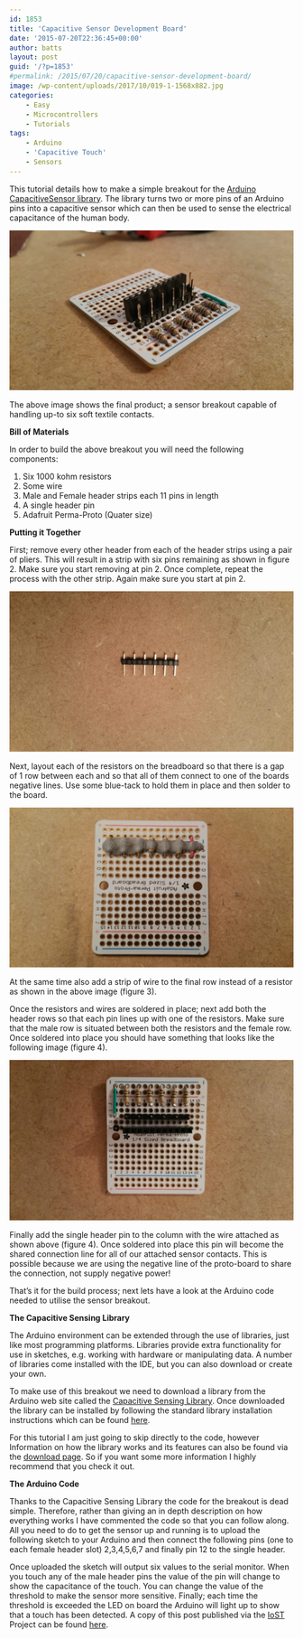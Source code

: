 ```yaml
---
id: 1853
title: 'Capacitive Sensor Development Board'
date: '2015-07-20T22:36:45+00:00'
author: batts
layout: post
guid: '/?p=1853'
#permalink: /2015/07/20/capacitive-sensor-development-board/
image: /wp-content/uploads/2017/10/019-1-1568x882.jpg
categories:
    - Easy
    - Microcontrollers
    - Tutorials
tags:
    - Arduino
    - 'Capacitive Touch'
    - Sensors
---
```


This tutorial details how to make a simple breakout for the [Arduino CapacitiveSensor library](http://playground.arduino.cc/Main/CapacitiveSensor?from=Main.CapSense). The library turns two or more pins of an Arduino pins into a capacitive sensor which can then be used to sense the electrical capacitance of the human body.

[![019](/wp-content/uploads/2017/10/019-1024x576.jpg)](/wp-content/uploads/2017/10/019-1.jpg)

The above image shows the final product; a sensor breakout capable of handling up-to six soft textile contacts.

**Bill of Materials**

In order to build the above breakout you will need the following components:

1. Six 1000 kohm resistors
2. Some wire
3. Male and Female header strips each 11 pins in length
4. A single header pin
5. Adafruit Perma-Proto (Quater size)

 **Putting it Together**

First; remove every other header from each of the header strips using a pair of pliers. This will result in a strip with six pins remaining as shown in figure 2. Make sure you start removing at pin 2. Once complete, repeat the process with the other strip. Again make sure you start at pin 2.

[![005](/wp-content/uploads/2017/10/005-1-1024x576.jpg)](/wp-content/uploads/2017/10/005-1-1.jpg)

Next, layout each of the resistors on the breadboard so that there is a gap of 1 row between each and so that all of them connect to one of the boards negative lines. Use some blue-tack to hold them in place and then solder to the board.

[![006](/wp-content/uploads/2017/10/006-1024x576.jpg)](/wp-content/uploads/2017/10/006-1.jpg)

At the same time also add a strip of wire to the final row instead of a resistor as shown in the above image (figure 3).

Once the resistors and wires are soldered in place; next add both the header rows so that each pin lines up with one of the resistors. Make sure that the male row is situated between both the resistors and the female row. Once soldered into place you should have something that looks like the following image (figure 4).

[![017](/wp-content/uploads/2017/10/017-1024x576.jpg)](/wp-content/uploads/2017/10/017-1.jpg)

Finally add the single header pin to the column with the wire attached as shown above (figure 4). Once soldered into place this pin will become the shared connection line for all of our attached sensor contacts. This is possible because we are using the negative line of the proto-board to share the connection, not supply negative power!

That’s it for the build process; next lets have a look at the Arduino code needed to utilise the sensor breakout.

**The Capacitive Sensing Library**

The Arduino environment can be extended through the use of libraries, just like most programming platforms. Libraries provide extra functionality for use in sketches, e.g. working with hardware or manipulating data. A number of libraries come installed with the IDE, but you can also download or create your own.

To make use of this breakout we need to download a library from the Arduino web site called the [Capacitive Sensing Library](http://playground.arduino.cc/Main/CapacitiveSensor?from=Main.CapSense). Once downloaded the library can be installed by following the standard library installation instructions which can be found [here](https://www.arduino.cc/en/guide/libraries).

For this tutorial I am just going to skip directly to the code, however Information on how the library works and its features can also be found via the [download page](http://playground.arduino.cc/Main/CapacitiveSensor?from=Main.CapSense). So if you want some more information I highly recommend that you check it out.

**The Arduino Code**

Thanks to the Capacitive Sensing Library the code for the breakout is dead simple. Therefore, rather than giving an in depth description on how everything works I have commented the code so that you can follow along. All you need to do to get the sensor up and running is to upload the following sketch to your Arduino and then connect the following pins (one to each female header slot) 2,3,4,5,6,7 and finally pin 12 to the single header.

<script src="https://gist.github.com/dyadica/0195fc01473347b58390.js"></script>

Once uploaded the sketch will output six values to the serial monitor. When you touch any of the male header pins the value of the pin will change to show the capacitance of the touch. You can change the value of the threshold to make the sensor more sensitive. Finally; each time the threshold is exceeded the LED on board the Arduino will light up to show that a touch has been detected. A copy of this post published via the [IoST](http://aninternetofsoftthings.com) Project can be found [here](http://aninternetofsoftthings.com/blog/capacitive-sensor-development-board//).